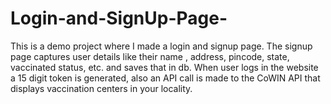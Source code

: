 # Login-and-SignUp-Page-
This is a demo project where I made a login and signup page. The signup page captures user details like their name , address, pincode, state, vaccinated status, etc. and saves that in db. When user logs in the website a 15 digit token is generated, also an API call is made to the CoWIN API that displays vaccination centers in your locality.
